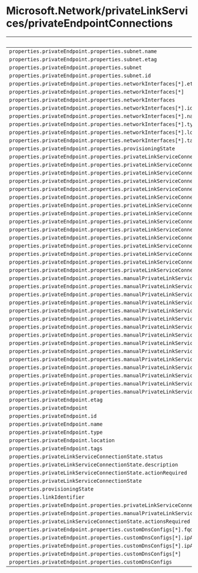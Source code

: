 # Microsoft.Network/privateLinkServices/privateEndpointConnections

| Default Path | Alias |
|---|---|
| `properties.privateEndpoint.properties.subnet.name` | `Microsoft.Network/privateLinkServices/privateEndpointConnections/privateEndpoint.subnet.name` |
| `properties.privateEndpoint.properties.subnet.etag` | `Microsoft.Network/privateLinkServices/privateEndpointConnections/privateEndpoint.subnet.etag` |
| `properties.privateEndpoint.properties.subnet` | `Microsoft.Network/privateLinkServices/privateEndpointConnections/privateEndpoint.subnet` |
| `properties.privateEndpoint.properties.subnet.id` | `Microsoft.Network/privateLinkServices/privateEndpointConnections/privateEndpoint.subnet.id` |
| `properties.privateEndpoint.properties.networkInterfaces[*].etag` | `Microsoft.Network/privateLinkServices/privateEndpointConnections/privateEndpoint.networkInterfaces[*].etag` |
| `properties.privateEndpoint.properties.networkInterfaces[*]` | `Microsoft.Network/privateLinkServices/privateEndpointConnections/privateEndpoint.networkInterfaces[*]` |
| `properties.privateEndpoint.properties.networkInterfaces` | `Microsoft.Network/privateLinkServices/privateEndpointConnections/privateEndpoint.networkInterfaces` |
| `properties.privateEndpoint.properties.networkInterfaces[*].id` | `Microsoft.Network/privateLinkServices/privateEndpointConnections/privateEndpoint.networkInterfaces[*].id` |
| `properties.privateEndpoint.properties.networkInterfaces[*].name` | `Microsoft.Network/privateLinkServices/privateEndpointConnections/privateEndpoint.networkInterfaces[*].name` |
| `properties.privateEndpoint.properties.networkInterfaces[*].type` | `Microsoft.Network/privateLinkServices/privateEndpointConnections/privateEndpoint.networkInterfaces[*].type` |
| `properties.privateEndpoint.properties.networkInterfaces[*].location` | `Microsoft.Network/privateLinkServices/privateEndpointConnections/privateEndpoint.networkInterfaces[*].location` |
| `properties.privateEndpoint.properties.networkInterfaces[*].tags` | `Microsoft.Network/privateLinkServices/privateEndpointConnections/privateEndpoint.networkInterfaces[*].tags` |
| `properties.privateEndpoint.properties.provisioningState` | `Microsoft.Network/privateLinkServices/privateEndpointConnections/privateEndpoint.provisioningState` |
| `properties.privateEndpoint.properties.privateLinkServiceConnections[*].properties.provisioningState` | `Microsoft.Network/privateLinkServices/privateEndpointConnections/privateEndpoint.privateLinkServiceConnections[*].provisioningState` |
| `properties.privateEndpoint.properties.privateLinkServiceConnections[*].properties.privateLinkServiceId` | `Microsoft.Network/privateLinkServices/privateEndpointConnections/privateEndpoint.privateLinkServiceConnections[*].privateLinkServiceId` |
| `properties.privateEndpoint.properties.privateLinkServiceConnections[*].properties.groupIds[*]` | `Microsoft.Network/privateLinkServices/privateEndpointConnections/privateEndpoint.privateLinkServiceConnections[*].groupIds[*]` |
| `properties.privateEndpoint.properties.privateLinkServiceConnections[*].properties.groupIds` | `Microsoft.Network/privateLinkServices/privateEndpointConnections/privateEndpoint.privateLinkServiceConnections[*].groupIds` |
| `properties.privateEndpoint.properties.privateLinkServiceConnections[*].properties.requestMessage` | `Microsoft.Network/privateLinkServices/privateEndpointConnections/privateEndpoint.privateLinkServiceConnections[*].requestMessage` |
| `properties.privateEndpoint.properties.privateLinkServiceConnections[*].properties.privateLinkServiceConnectionState.status` | `Microsoft.Network/privateLinkServices/privateEndpointConnections/privateEndpoint.privateLinkServiceConnections[*].privateLinkServiceConnectionState.status` |
| `properties.privateEndpoint.properties.privateLinkServiceConnections[*].properties.privateLinkServiceConnectionState.description` | `Microsoft.Network/privateLinkServices/privateEndpointConnections/privateEndpoint.privateLinkServiceConnections[*].privateLinkServiceConnectionState.description` |
| `properties.privateEndpoint.properties.privateLinkServiceConnections[*].properties.privateLinkServiceConnectionState.actionRequired` | `Microsoft.Network/privateLinkServices/privateEndpointConnections/privateEndpoint.privateLinkServiceConnections[*].privateLinkServiceConnectionState.actionRequired` |
| `properties.privateEndpoint.properties.privateLinkServiceConnections[*].properties.privateLinkServiceConnectionState` | `Microsoft.Network/privateLinkServices/privateEndpointConnections/privateEndpoint.privateLinkServiceConnections[*].privateLinkServiceConnectionState` |
| `properties.privateEndpoint.properties.privateLinkServiceConnections[*].name` | `Microsoft.Network/privateLinkServices/privateEndpointConnections/privateEndpoint.privateLinkServiceConnections[*].name` |
| `properties.privateEndpoint.properties.privateLinkServiceConnections[*].type` | `Microsoft.Network/privateLinkServices/privateEndpointConnections/privateEndpoint.privateLinkServiceConnections[*].type` |
| `properties.privateEndpoint.properties.privateLinkServiceConnections[*].etag` | `Microsoft.Network/privateLinkServices/privateEndpointConnections/privateEndpoint.privateLinkServiceConnections[*].etag` |
| `properties.privateEndpoint.properties.privateLinkServiceConnections[*]` | `Microsoft.Network/privateLinkServices/privateEndpointConnections/privateEndpoint.privateLinkServiceConnections[*]` |
| `properties.privateEndpoint.properties.privateLinkServiceConnections` | `Microsoft.Network/privateLinkServices/privateEndpointConnections/privateEndpoint.privateLinkServiceConnections` |
| `properties.privateEndpoint.properties.privateLinkServiceConnections[*].id` | `Microsoft.Network/privateLinkServices/privateEndpointConnections/privateEndpoint.privateLinkServiceConnections[*].id` |
| `properties.privateEndpoint.properties.manualPrivateLinkServiceConnections[*].properties.provisioningState` | `Microsoft.Network/privateLinkServices/privateEndpointConnections/privateEndpoint.manualPrivateLinkServiceConnections[*].provisioningState` |
| `properties.privateEndpoint.properties.manualPrivateLinkServiceConnections[*].properties.privateLinkServiceId` | `Microsoft.Network/privateLinkServices/privateEndpointConnections/privateEndpoint.manualPrivateLinkServiceConnections[*].privateLinkServiceId` |
| `properties.privateEndpoint.properties.manualPrivateLinkServiceConnections[*].properties.groupIds[*]` | `Microsoft.Network/privateLinkServices/privateEndpointConnections/privateEndpoint.manualPrivateLinkServiceConnections[*].groupIds[*]` |
| `properties.privateEndpoint.properties.manualPrivateLinkServiceConnections[*].properties.groupIds` | `Microsoft.Network/privateLinkServices/privateEndpointConnections/privateEndpoint.manualPrivateLinkServiceConnections[*].groupIds` |
| `properties.privateEndpoint.properties.manualPrivateLinkServiceConnections[*].properties.requestMessage` | `Microsoft.Network/privateLinkServices/privateEndpointConnections/privateEndpoint.manualPrivateLinkServiceConnections[*].requestMessage` |
| `properties.privateEndpoint.properties.manualPrivateLinkServiceConnections[*].properties.privateLinkServiceConnectionState.status` | `Microsoft.Network/privateLinkServices/privateEndpointConnections/privateEndpoint.manualPrivateLinkServiceConnections[*].privateLinkServiceConnectionState.status` |
| `properties.privateEndpoint.properties.manualPrivateLinkServiceConnections[*].properties.privateLinkServiceConnectionState.description` | `Microsoft.Network/privateLinkServices/privateEndpointConnections/privateEndpoint.manualPrivateLinkServiceConnections[*].privateLinkServiceConnectionState.description` |
| `properties.privateEndpoint.properties.manualPrivateLinkServiceConnections[*].properties.privateLinkServiceConnectionState.actionRequired` | `Microsoft.Network/privateLinkServices/privateEndpointConnections/privateEndpoint.manualPrivateLinkServiceConnections[*].privateLinkServiceConnectionState.actionRequired` |
| `properties.privateEndpoint.properties.manualPrivateLinkServiceConnections[*].properties.privateLinkServiceConnectionState` | `Microsoft.Network/privateLinkServices/privateEndpointConnections/privateEndpoint.manualPrivateLinkServiceConnections[*].privateLinkServiceConnectionState` |
| `properties.privateEndpoint.properties.manualPrivateLinkServiceConnections[*].name` | `Microsoft.Network/privateLinkServices/privateEndpointConnections/privateEndpoint.manualPrivateLinkServiceConnections[*].name` |
| `properties.privateEndpoint.properties.manualPrivateLinkServiceConnections[*].type` | `Microsoft.Network/privateLinkServices/privateEndpointConnections/privateEndpoint.manualPrivateLinkServiceConnections[*].type` |
| `properties.privateEndpoint.properties.manualPrivateLinkServiceConnections[*].etag` | `Microsoft.Network/privateLinkServices/privateEndpointConnections/privateEndpoint.manualPrivateLinkServiceConnections[*].etag` |
| `properties.privateEndpoint.properties.manualPrivateLinkServiceConnections[*]` | `Microsoft.Network/privateLinkServices/privateEndpointConnections/privateEndpoint.manualPrivateLinkServiceConnections[*]` |
| `properties.privateEndpoint.properties.manualPrivateLinkServiceConnections` | `Microsoft.Network/privateLinkServices/privateEndpointConnections/privateEndpoint.manualPrivateLinkServiceConnections` |
| `properties.privateEndpoint.properties.manualPrivateLinkServiceConnections[*].id` | `Microsoft.Network/privateLinkServices/privateEndpointConnections/privateEndpoint.manualPrivateLinkServiceConnections[*].id` |
| `properties.privateEndpoint.etag` | `Microsoft.Network/privateLinkServices/privateEndpointConnections/privateEndpoint.etag` |
| `properties.privateEndpoint` | `Microsoft.Network/privateLinkServices/privateEndpointConnections/privateEndpoint` |
| `properties.privateEndpoint.id` | `Microsoft.Network/privateLinkServices/privateEndpointConnections/privateEndpoint.id` |
| `properties.privateEndpoint.name` | `Microsoft.Network/privateLinkServices/privateEndpointConnections/privateEndpoint.name` |
| `properties.privateEndpoint.type` | `Microsoft.Network/privateLinkServices/privateEndpointConnections/privateEndpoint.type` |
| `properties.privateEndpoint.location` | `Microsoft.Network/privateLinkServices/privateEndpointConnections/privateEndpoint.location` |
| `properties.privateEndpoint.tags` | `Microsoft.Network/privateLinkServices/privateEndpointConnections/privateEndpoint.tags` |
| `properties.privateLinkServiceConnectionState.status` | `Microsoft.Network/privateLinkServices/privateEndpointConnections/privateLinkServiceConnectionState.status` |
| `properties.privateLinkServiceConnectionState.description` | `Microsoft.Network/privateLinkServices/privateEndpointConnections/privateLinkServiceConnectionState.description` |
| `properties.privateLinkServiceConnectionState.actionRequired` | `Microsoft.Network/privateLinkServices/privateEndpointConnections/privateLinkServiceConnectionState.actionRequired` |
| `properties.privateLinkServiceConnectionState` | `Microsoft.Network/privateLinkServices/privateEndpointConnections/privateLinkServiceConnectionState` |
| `properties.provisioningState` | `Microsoft.Network/privateLinkServices/privateEndpointConnections/provisioningState` |
| `properties.linkIdentifier` | `Microsoft.Network/privateLinkServices/privateEndpointConnections/linkIdentifier` |
| `properties.privateEndpoint.properties.privateLinkServiceConnections[*].properties.privateLinkServiceConnectionState.actionsRequired` | `Microsoft.Network/privateLinkServices/privateEndpointConnections/privateEndpoint.privateLinkServiceConnections[*].privateLinkServiceConnectionState.actionsRequired` |
| `properties.privateEndpoint.properties.manualPrivateLinkServiceConnections[*].properties.privateLinkServiceConnectionState.actionsRequired` | `Microsoft.Network/privateLinkServices/privateEndpointConnections/privateEndpoint.manualPrivateLinkServiceConnections[*].privateLinkServiceConnectionState.actionsRequired` |
| `properties.privateLinkServiceConnectionState.actionsRequired` | `Microsoft.Network/privateLinkServices/privateEndpointConnections/privateLinkServiceConnectionState.actionsRequired` |
| `properties.privateEndpoint.properties.customDnsConfigs[*].fqdn` | `Microsoft.Network/privateLinkServices/privateEndpointConnections/privateEndpoint.customDnsConfigs[*].fqdn` |
| `properties.privateEndpoint.properties.customDnsConfigs[*].ipAddresses[*]` | `Microsoft.Network/privateLinkServices/privateEndpointConnections/privateEndpoint.customDnsConfigs[*].ipAddresses[*]` |
| `properties.privateEndpoint.properties.customDnsConfigs[*].ipAddresses` | `Microsoft.Network/privateLinkServices/privateEndpointConnections/privateEndpoint.customDnsConfigs[*].ipAddresses` |
| `properties.privateEndpoint.properties.customDnsConfigs[*]` | `Microsoft.Network/privateLinkServices/privateEndpointConnections/privateEndpoint.customDnsConfigs[*]` |
| `properties.privateEndpoint.properties.customDnsConfigs` | `Microsoft.Network/privateLinkServices/privateEndpointConnections/privateEndpoint.customDnsConfigs` |

